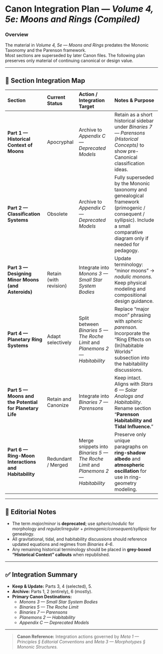 # Canon Integration Plan — *Volume 4, 5e: Moons and Rings (Compiled)*

### Overview
The material in *Volume 4, 5e — Moons and Rings* predates the Mononic Taxonomy and the Parenson framework.  
Most sections are superseded by later Canon files. The following plan preserves only material of continuing canonical or design value.

---

## 🔶 Section Integration Map

| **Section** | **Current Status** | **Action / Integration Target** | **Notes & Purpose** |
|:--|:--|:--|:--|
| **Part 1 — Historical Context of Moons** | Apocryphal | Archive to *Appendix C — Deprecated Models* | Retain as a short historical sidebar under *Binaries 7 — Parensons (Historical Concepts)* to show pre-Canonical classification ideas. |
| **Part 2 — Classification Systems** | Obsolete | Archive to *Appendix C — Deprecated Models* | Fully superseded by the Mononic taxonomy and genealogical framework (primogenic / consequent / syllipsic). Include a small comparative diagram only if needed for pedagogy. |
| **Part 3 — Designing Minor Moons (and Asteroids)** | Retain (with revision) | Integrate into *Monons 3 — Small Star System Bodies* | Update terminology: “minor moons” → *nodulic monons.* Keep physical modeling and compositional design guidance. |
| **Part 4 — Planetary Ring Systems** | Adapt selectively | Split between *Binaries 5 — The Roche Limit* and *Planemons 2 — Habitability* | Replace “major moon” phrasing with *spheric parenson.* Incorporate the “Ring Effects on (In)habitable Worlds” subsection into the habitability discussions. |
| **Part 5 — Moons and the Potential for Planetary Life** | Retain and Canonize | Integrate into *Binaries 7 — Parensons* | Keep intact. Aligns with *Stars 6 — Solar Analogs and Habitability.* Rename section “**Parenson Habitability and Tidal Influence.**” |
| **Part 6 — Ring-Moon Interactions and Habitability** | Redundant / Merged | Merge snippets into *Binaries 5 — The Roche Limit* and *Planemons 2 — Habitability* | Preserve only unique paragraphs on **ring-shadow albedo** and **atmospheric oscillation** for use in ring-geometry modeling. |

---

## 🧭 Editorial Notes
- The term *major/minor* is **deprecated**; use *spheric/nodulic* for morphology and *regular/irregular* + *primogenic/consequent/syllipsic* for genealogy.  
- All gravitational, tidal, and habitability discussions should reference updated equations and regimes from *Binaries 4–6*.  
- Any remaining historical terminology should be placed in **grey-boxed “Historical Context” callouts** when republished.

---

## ✅ Integration Summary
- **Keep & Update:** Parts 3, 4 (selected), 5.  
- **Archive:** Parts 1, 2 (entirely), 6 (mostly).  
- **Primary Canon Destinations:**  
  - *Monons 3 — Small Star System Bodies*  
  - *Binaries 5 — The Roche Limit*  
  - *Binaries 7 — Parensons*  
  - *Planemons 2 — Habitability*  
  - *Appendix C — Deprecated Models*

---

> **Canon Reference:** Integration actions governed by *Meta 1 — Principles § Editorial Conventions* and *Meta 3 — Morphotypes § Mononic Structures.*
